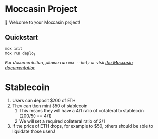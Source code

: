 # Moccasin Project

🐍 Welcome to your Moccasin project!

## Quickstart

```bash
mox init
mox run deploy
```

_For documentation, please run `mox --help` or visit [the Moccasin documentation](https://cyfrin.github.io/moccasin)_

# Stablecoin

1. Users can deposit $200 of ETH
2. They can then mint $50 of stablecoin
    1. This means they will have a 4/1 ratio of collateral to stablecoin (200/50 == 4/1)
    2. We will set a required collateral ratio of 2/1
3. If the price of ETH drops, for example to $50, others should be able to liquidate those users!